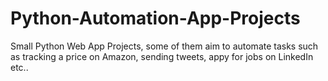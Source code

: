 # Python-Automation-App-Projects

Small Python Web App Projects, some of them aim to automate tasks such as tracking a price on Amazon, sending tweets,
appy for jobs on LinkedIn etc..
